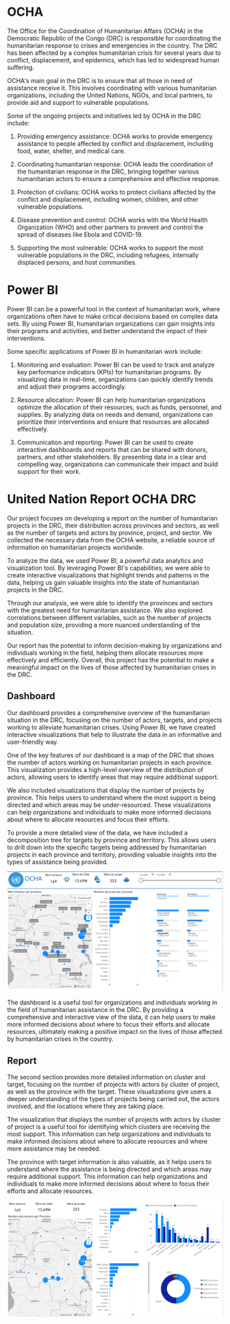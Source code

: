 
# OCHA
The Office for the Coordination of Humanitarian Affairs (OCHA) in the Democratic Republic of the Congo (DRC) is responsible for coordinating the humanitarian response to crises and emergencies in the country. The DRC has been affected by a complex humanitarian crisis for several years due to conflict, displacement, and epidemics, which has led to widespread human suffering.

OCHA's main goal in the DRC is to ensure that all those in need of assistance receive it. This involves coordinating with various humanitarian organizations, including the United Nations, NGOs, and local partners, to provide aid and support to vulnerable populations.

Some of the ongoing projects and initiatives led by OCHA in the DRC include:

1. Providing emergency assistance: OCHA works to provide emergency assistance to people affected by conflict and displacement, including food, water, shelter, and medical care.

2. Coordinating humanitarian response: OCHA leads the coordination of the humanitarian response in the DRC, bringing together various humanitarian actors to ensure a comprehensive and effective response.

3. Protection of civilians: OCHA works to protect civilians affected by the conflict and displacement, including women, children, and other vulnerable populations.
 
4. Disease prevention and control: OCHA works with the World Health Organization (WHO) and other partners to prevent and control the spread of diseases like Ebola and COVID-19.

5. Supporting the most vulnerable: OCHA works to support the most vulnerable populations in the DRC, including refugees, internally displaced persons, and host communities.

# Power BI 
Power BI can be a powerful tool in the context of humanitarian work, where organizations often have to make critical decisions based on complex data sets. By using Power BI, humanitarian organizations can gain insights into their programs and activities, and better understand the impact of their interventions.

Some specific applications of Power BI in humanitarian work include:

1. Monitoring and evaluation: Power BI can be used to track and analyze key performance indicators (KPIs) for humanitarian programs. By visualizing data in real-time, organizations can quickly identify trends and adjust their programs accordingly.

2. Resource allocation: Power BI can help humanitarian organizations optimize the allocation of their resources, such as funds, personnel, and supplies. By analyzing data on needs and demand, organizations can prioritize their interventions and ensure that resources are allocated effectively.

3. Communication and reporting: Power BI can be used to create interactive dashboards and reports that can be shared with donors, partners, and other stakeholders. By presenting data in a clear and compelling way, organizations can communicate their impact and build support for their work.

# United Nation Report OCHA DRC
Our project focuses on developing a report on the number of humanitarian projects in the DRC, their distribution across provinces and sectors, as well as the number of targets and actors by province, project, and sector. We collected the necessary data from the OCHA website, a reliable source of information on humanitarian projects worldwide.

To analyze the data, we used Power BI, a powerful data analytics and visualization tool. By leveraging Power BI's capabilities, we were able to create interactive visualizations that highlight trends and patterns in the data, helping us gain valuable insights into the state of humanitarian projects in the DRC.

Through our analysis, we were able to identify the provinces and sectors with the greatest need for humanitarian assistance. We also explored correlations between different variables, such as the number of projects and population size, providing a more nuanced understanding of the situation.

Our report has the potential to inform decision-making by organizations and individuals working in the field, helping them allocate resources more effectively and efficiently. Overall, this project has the potential to make a meaningful impact on the lives of those affected by humanitarian crises in the DRC.

## Dashboard
Our dashboard provides a comprehensive overview of the humanitarian situation in the DRC, focusing on the number of actors, targets, and projects working to alleviate humanitarian crises. Using Power BI, we have created interactive visualizations that help to illustrate the data in an informative and user-friendly way.

One of the key features of our dashboard is a map of the DRC that shows the number of actors working on humanitarian projects in each province. This visualization provides a high-level overview of the distribution of actors, allowing users to identify areas that may require additional support.

We also included visualizations that display the number of projects by province. This helps users to understand where the most support is being directed and which areas may be under-resourced. These visualizations can help organizations and individuals to make more informed decisions about where to allocate resources and focus their efforts.

To provide a more detailed view of the data, we have included a decomposition tree for targets by province and territory. This allows users to drill down into the specific targets being addressed by humanitarian projects in each province and territory, providing valuable insights into the types of assistance being provided.

![Dashboard](./Pictures/Dashboard.png)


The dashboard is a useful tool for organizations and individuals working in the field of humanitarian assistance in the DRC. By providing a comprehensive and interactive view of the data, it can help users to make more informed decisions about where to focus their efforts and allocate resources, ultimately making a positive impact on the lives of those affected by humanitarian crises in the country.

## Report 
The second section provides more detailed information on cluster and target, focusing on the number of projects with actors by cluster of project, as well as the province with the target. These visualizations give users a deeper understanding of the types of projects being carried out, the actors involved, and the locations where they are taking place.

The visualization that displays the number of projects with actors by cluster of project is a useful tool for identifying which clusters are receiving the most support. This information can help organizations and individuals to make informed decisions about where to allocate resources and where more assistance may be needed.

The province with target information is also valuable, as it helps users to understand where the assistance is being directed and which areas may require additional support. This information can help organizations and individuals to make more informed decisions about where to focus their efforts and allocate resources.

![Report](./Pictures/Report.png)

